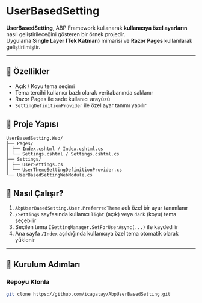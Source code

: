 # UserBasedSetting

**UserBasedSetting**, ABP Framework kullanarak **kullanıcıya özel ayarların** nasıl geliştirileceğini gösteren bir örnek projedir.  
Uygulama **Single Layer (Tek Katman)** mimarisi ve **Razor Pages** kullanılarak geliştirilmiştir.

---

## 🎯 Özellikler

- Açık / Koyu tema seçimi
- Tema tercihi kullanıcı bazlı olarak veritabanında saklanır
- Razor Pages ile sade kullanıcı arayüzü
- `SettingDefinitionProvider` ile özel ayar tanımı yapılır

## 📁 Proje Yapısı

```
UserBasedSetting.Web/
├── Pages/
│ ├── Index.cshtml / Index.cshtml.cs
│ └── Settings.cshtml / Settings.cshtml.cs
├── Settings/
│ ├── UserSettings.cs
│ └── UserThemeSettingDefinitionProvider.cs
└── UserBasedSettingWebModule.cs

```

## 🧠 Nasıl Çalışır?

1. `AbpUserBasedSetting.User.PreferredTheme` adlı özel bir ayar tanımlanır
2. `/Settings` sayfasında kullanıcı `light` (açık) veya `dark` (koyu) tema seçebilir
3. Seçilen tema `ISettingManager.SetForUserAsync(...)` ile kaydedilir
4. Ana sayfa `/Index` açıldığında kullanıcıya özel tema otomatik olarak yüklenir

---

## 🔧 Kurulum Adımları

### Repoyu Klonla

```bash
git clone https://github.com/icagatay/AbpUserBasedSetting.git
